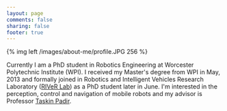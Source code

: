 ```yaml
---
layout: page
comments: false
sharing: false
footer: true
---
```


{% img left /images/about-me/profile.JPG 256 %}

Currently I am a PhD student in Robotics Engineering at Worcester Polytechnic Institute (WPI). I received my Master's degree from WPI in May, 2013 and formally joined in Robotics and Intelligent Vehicles Research Laboratory ([RIVeR Lab](http://robot.wpi.edu)) as a PhD student later in June. I'm interested in the perception, control and navigation of mobile robots and my advisor is Professor [Taskin Padir](http://tpadir.weebly.com/).



